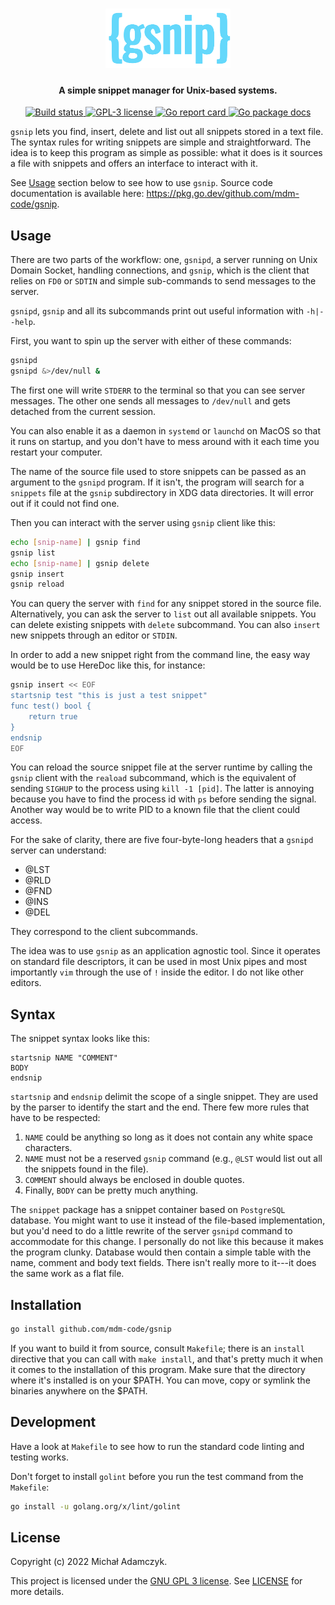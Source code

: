 <h1 align="center">
	<div>
		<img src="https://raw.githubusercontent.com/mdm-code/mdm-code.github.io/main/gsnip_logo.png" alt="logo"/>
	</div>
</h1>

<h4 align="center">A simple snippet manager for Unix-based systems.</h4>

<div align="center">
<p>
	<a href="https://github.com/mdm-code/gsnip/actions?query=workflow%3ACI">
		<img alt="Build status" src="https://github.com/mdm-code/gsnip/workflows/gsnip%20CI/CD/badge.svg"
	</a>
    <a href="https://opensource.org/licenses/GPL-3.0" rel="nofollow">
        <img alt="GPL-3 license" src="https://img.shields.io/github/license/mdm-code/gsnip">
    </a>
    <a href="https://goreportcard.com/report/github.com/mdm-code/gsnip">
        <img alt="Go report card" src="https://goreportcard.com/badge/github.com/mdm-code/gsnip">
    </a>
    <a href="https://pkg.go.dev/github.com/mdm-code/gsnip">
        <img alt="Go package docs" src="https://img.shields.io/badge/go.dev-reference-007d9c?logo=go&logoColor=white">
    </a>
</p>
</div>

`gsnip` lets you find, insert, delete and list out all snippets stored in a
text file. The syntax rules for writing snippets are simple and
straightforward. The idea is to keep this program as simple as possible: what
it does is it sources a file with snippets and offers an interface to interact
with it.

See [Usage](#usage) section below to see how to use `gsnip`. Source code
documentation is available here: https://pkg.go.dev/github.com/mdm-code/gsnip.


## Usage

There are two parts of the workflow: one, `gsnipd`, a server running on Unix
Domain Socket, handling connections, and `gsnip`, which is the client that
relies on `FD0` or `SDTIN` and simple sub-commands to send messages to the
server.

`gsnipd`, `gsnip` and all its subcommands print out useful information with
`-h|--help`.

First, you want to spin up the server with either of these commands:

```sh
gsnipd
gsnipd &>/dev/null &
```

The first one will write `STDERR` to the terminal so that you can see server
messages. The other one sends all messages to `/dev/null` and gets detached
from the current session.

You can also enable it as a daemon in `systemd` or `launchd` on MacOS so that
it runs on startup, and you don't have to mess around with it each time you
restart your computer.

The name of the source file used to store snippets can be passed as an argument
to the `gsnipd` program. If it isn't, the program will search for a `snippets`
file at the `gsnip` subdirectory in XDG data directories. It will error out if
it could not find one.

Then you can interact with the server using `gsnip` client like this:

```sh
echo [snip-name] | gsnip find
gsnip list
echo [snip-name] | gsnip delete
gsnip insert
gsnip reload
```

You can query the server with `find` for any snippet stored in the source file.
Alternatively, you can ask the server to `list` out all available snippets.
You can delete existing snippets with `delete` subcommand. You can also `insert`
new snippets through an editor or `STDIN`.

In order to add a new snippet right from the command line, the easy way would be
to use HereDoc like this, for instance:

```sh
gsnip insert << EOF
startsnip test "this is just a test snippet"
func test() bool {
	return true
}
endsnip
EOF
```

You can reload the source snippet file at the server runtime by calling the
`gsnip` client with the `reaload` subcommand, which is the equivalent of
sending `SIGHUP` to the process using `kill -1 [pid]`. The latter is annoying
because you have to find the process id with `ps` before sending the signal.
Another way would be to write PID to a known file that the client could access.

For the sake of clarity, there are five four-byte-long headers that a `gsnipd`
server can understand:

- @LST
- @RLD
- @FND
- @INS
- @DEL

They correspond to the client subcommands.

The idea was to use `gsnip` as an application agnostic tool. Since it operates
on standard file descriptors, it can be used in most Unix pipes and most
importantly `vim` through the use of `!` inside the editor. I do not like other
editors.


## Syntax

The snippet syntax looks like this:

```
startsnip NAME "COMMENT"
BODY
endsnip
```

`startsnip` and `endsnip` delimit the scope of a single snippet. They are used
by the parser to identify the start and the end. There few more rules that have
to be respected:

1. `NAME` could be anything so long as it does not contain any white space
   characters.
2. `NAME` must not be a reserved `gsnip` command (e.g., `@LST` would list out
   all the snippets found in the file).
3. `COMMENT` should always be enclosed in double quotes.
4. Finally, `BODY` can be pretty much anything.


The `snippet` package has a snippet container based on `PostgreSQL` database.
You might want to use it instead of the file-based implementation, but you'd
need to do a little rewrite of the server `gsnipd` command to accommodate for
this change. I personally do not like this because it makes the program clunky.
Database would then contain a simple table with the name, comment and body text
fields. There isn't really more to it---it does the same work as a flat file.


## Installation

```sh
go install github.com/mdm-code/gsnip
```

If you want to build it from source, consult `Makefile`; there is an `install`
directive that you can call with `make install`, and that's pretty much it when
it comes to the installation of this program. Make sure that the directory
where it's installed is on your $PATH. You can move, copy or symlink the
binaries anywhere on the $PATH.


## Development

Have a look at `Makefile` to see how to run the standard code linting and testing
works.

Don't forget to install `golint` before you run the test command from the
`Makefile`:

```sh
go install -u golang.org/x/lint/golint
```


## License

Copyright (c) 2022 Michał Adamczyk.

This project is licensed under the [GNU GPL 3 license](https://opensource.org/licenses/GPL-3.0).
See [LICENSE](LICENSE) for more details.
